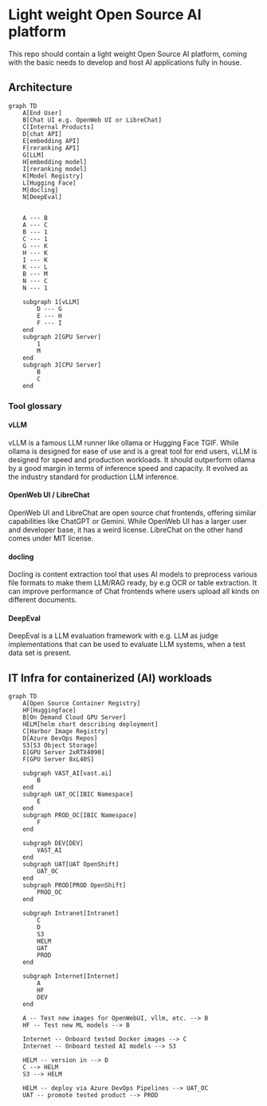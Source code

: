 # Light weight Open Source AI platform
This repo should contain a light weight Open Source AI platform, coming with the basic needs to develop and host AI applications fully in house.

## Architecture
```mermaid
graph TD
    A[End User]
    B[Chat UI e.g. OpenWeb UI or LibreChat]
    C[Internal Products]
    D[chat API]
    E[embedding API]
    F[reranking API]
    G[LLM]
    H[embedding model]
    I[reranking model]
    K[Model Registry]
    L[Hugging Face]
    M[docling]
    N[DeepEval]


    A --- B
    A --- C
    B --- 1
    C --- 1
    G --- K
    H --- K
    I --- K
    K --- L
    B --- M
    N --- C
    N --- 1

    subgraph 1[vLLM]
        D --- G
        E --- H
        F --- I
    end
    subgraph 2[GPU Server]
        1
        M
    end
    subgraph 3[CPU Server]
        B
        C
    end
```

### Tool glossary
#### vLLM
vLLM is a famous LLM runner like ollama or Hugging Face TGIF. While ollama is designed for ease of use and is a great tool for end users, vLLM is designed for speed and production workloads. It should outperform ollama by a good margin in terms of inference speed and capacity. It evolved as the industry standard for production LLM inference.

#### OpenWeb UI / LibreChat
OpenWeb UI and LibreChat are open source chat frontends, offering similar capabilities like ChatGPT or Gemini. While OpenWeb UI has a larger user and developer base, it has a weird license. LibreChat on the other hand comes under MIT license.

#### docling
Docling is content extraction tool that uses AI models to preprocess various file formats to make them LLM/RAG ready, by e.g OCR or table extraction. It can improve performance of Chat frontends where users upload all kinds on different documents.

#### DeepEval
DeepEval is a LLM evaluation framework with e.g. LLM as judge implementations that can be used to evaluate LLM systems, when a test data set is present.

## IT Infra for containerized (AI) workloads
```mermaid
graph TD
    A[Open Source Container Registry]
    HF[Huggingface]
    B[On Demand Cloud GPU Server]
    HELM[helm chart describing deployment]
    C[Harbor Image Registry]
    D[Azure DevOps Repos]
    S3[S3 Object Storage]
    E[GPU Server 2xRTX4090]
    F[GPU Server 8xL40S]

    subgraph VAST_AI[vast.ai]
        B
    end
    subgraph UAT_OC[IBIC Namespace]
        E
    end
    subgraph PROD_OC[IBIC Namespace]
        F
    end

    subgraph DEV[DEV]
        VAST_AI
    end
    subgraph UAT[UAT OpenShift]
        UAT_OC
    end
    subgraph PROD[PROD OpenShift]
        PROD_OC
    end

    subgraph Intranet[Intranet]
        C
        D
        S3
        HELM
        UAT
        PROD
    end

    subgraph Internet[Internet]
        A
        HF
        DEV
    end

    A -- Test new images for OpenWebUI, vllm, etc. --> B
    HF -- Test new ML models --> B

    Internet -- Onboard tested Docker images --> C
    Internet -- Onboard tested AI models --> S3

    HELM -- version in --> D
    C --> HELM
    S3 --> HELM

    HELM -- deploy via Azure DevOps Pipelines --> UAT_OC
    UAT -- promote tested product --> PROD
```
